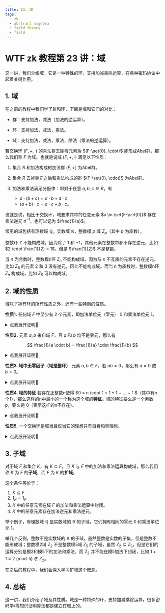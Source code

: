 ```yaml
---
title: 23. 域
tags:
  - zk
  - abstract algebra
  - field theory
  - field
---
```


# WTF zk 教程第 23 讲：域

这一讲，我们介绍域，它是一种特殊的环，支持加减乘除运算，在各种密码协议中起着关键作用。

## 1. 域

在之前的教程中我们学了群和环，下面是域和它们的对比：

- 群：支持加法，减法（加法的逆运算）。

- 环：支持加法，减法，乘法。

- 域：支持加法，减法，乘法，除法（乘法的逆运算）。

若交换环 $(F, +, \cdot)$ 的乘法群去除零元素后 $(F-\set{0}, \cdot)$ 能形成Abel群，那么我们称 $F$ 为域。也就是说域 $(F, +, \cdot)$ 满足以下性质：

1. 集合 $R$ 和加法构成的加法群 $(F, +)$ 为Abel群。

2. 集合 $R$ 去掉零元之后和乘法构成的群 $(F-\set{0}, \cdot)$ 为Abel群。

3. 加法和乘法满足分配律：即对于任意 $a, b, c \in R$，有

    - $a \cdot (b + c) = a \cdot b + a \cdot c$
    - $(a + b) \cdot c = a \cdot c + b \cdot c$。

也就是说，相比于交换环，域要求其中的任意元素 $a \in \set{F-\set{0}}$ 存在乘法逆元 $a^{-1}$，也可以记为 $\frac{1}{a}$。

常见的域包括有理数域 $\mathbb{Q}$，实数域 $\mathbb{R}$，整数模 $p$ 域 $Z_p$（其中 $p$ 为质数）。

整数环 $\mathbb{Z}$ 不能构成域，因为除了 $1$ 和 $-1$，其他元素在整数中都不存在逆元，比如 $2 \cdot \frac{1}{2} = 1$，但是 $\frac{1}{2}$ 不是整数。

当 $n$ 为合数时，整数模n环 $Z_n$ 不能构成域，因为与 $n$ 不互质的元素不存在逆元。比如 $Z_6$ 的元素 $2$ 和 $3$ 没有逆元，因此不能构成域。而当 $n$ 为质数时，整数模n环 $Z_n$ 构成域，比如 $Z_5$ 可以构成域。

## 2. 域的性质

域除了拥有环的所有性质之外，还有一些特别的性质。

**性质1.** 任何域 $F$ 中至少有 $2$ 个元素，即加法单位元（零元） $0$ 和乘法单位元 $1$。

<details><summary>点我展开证明👀</summary>

根据定义，域存在 $0$ 和 $1$，我们需要证明 $0 \neq 1$。如果 $0 = 1$，那么 $F - \set{0}$ 为空集，不能构成乘法群，因此 $0 \neq 1$，任何域 $F$ 中至少有 $2$ 个元素。证毕

</details>


**性质2.** 元素 $a, b$ 来自域 $F$，且 $a$ 和 $b$ 均不是零元，那么有 

$$
\frac{1}{a \cdot b} = \frac{1}{a} \cdot \frac{1}{b}
$$

<details><summary>点我展开证明👀</summary>

证明这个命题等同于证明 $a \cdot b$ 和 $\frac{1}{a} \cdot \frac{1}{b}$ 互为逆元。根据乘法交换律，$a b \frac{1}{a}  \frac{1}{b} = a \frac{1}{a} b \frac{1}{b} = 1 \cdot 1 = 1$。因此， $a \cdot b$ 和 $\frac{1}{a} \cdot \frac{1}{b}$ 互为逆元。证毕

</details>

**性质3. 域中无零因子（域是整环）** 元素 $a, b \in F$，若 $ab = 0$，那么有 $a = 0$ 或 $b = 0$。

<details><summary>点我展开证明👀</summary>

证明这个命题等同于证明 $a \cdot b$ 和 $\frac{1}{a} \cdot \frac{1}{b}$ 互为逆元。根据乘法交换律，$a b \frac{1}{a}  \frac{1}{b} = a \frac{1}{a} b \frac{1}{b} = 1 \cdot 1 = 1$。因此， $a \cdot b$ 和 $\frac{1}{a} \cdot \frac{1}{b}$ 互为逆元。证毕

</details>

**性质4. 域的特征** 若存在正整数n使得 $0 = n \cdot 1 = 1 + 1 + ... + 1 $（其中有n个1），那么这样的n中最小的一个称为这个域的**特征**。域的特征要么是一个素数 $p$，要么是 $0$（表示这样的n不存在）。

<details><summary>点我展开证明👀</summary>

假设 $n$ 为合数，那么存在 $a, b \in F$，使得 $n = ab$ 成立。根据特征的定义，有 $n \cdot 1 = 0$，也就是 $a \cdot b cdot 1 = 0$，得到 $ab = 0$。根据性质3（域中无零因子），得到 $a = 0$ 或 $b = 0$，也就是 $n = ab = 0$，与假设矛盾。因此 $n$ 不是合数。

当 $n$ 为素数 $p$ 时，特征为 $p$，比如 $Z_5$。

对于无限域，比如有理数域 $R$，特征不存在，此时 $n = 0$。

</details>

**性质5.** 一个交换环是域当且仅当它的理想只有自身和零理想。

<details><summary>点我展开证明👀</summary>

**充分性**

设 $R$ 是一个域，$I$ 是 $R$ 的理想，其中 $I$ 不等于 $\set{0}$。我们需要证明 $I = R$。

首先，我们证明域的乘法单位元 $1$ 在 $I$ 中。因为 $I \neq \set{0}$，因此存在元素 $a \in I$ 且 $a \neq 0$，它的逆元 $a^{-1}$ 存在且在域 $R$ 中。根据理想的吸收律，有 $a a^{-1} = 1 \in I$，因此 $1 \in I$。

接下来，对于任意 $b \in R$，根据吸收律，有 $1 \cdot b =b \in I$，也就是 $R \subseteq I$。根据理想的定义，有 $I \subseteq R$，因此 $I = R$。证毕。

**必要性**

设 $R$ 是一个交换环，且对于 $R$ 的每个非零理想 $I$，有 $I = R$。考虑 $R$ 中的非零元素 $a$，我们将证明存在 $a^{-1} \in R$ 使得 $a \cdot a^{-1} = a^{-1} \cdot a = 1$。

对于 $R$ 中任意元素 $a$，我们考虑由 $a$ 生成的主理想： $I = (a) = \set{ra \mid r \in R}$。由于 $I$ 不是零理想且 $I = R$。因此，存在 $b \in R$ 使得 $ab = 1$，也就是 $a^{-1} = b \in R$。因此，交换环 $R$ 中任意元素存在逆元， $R$ 是域。证毕。

</details>

## 3. 子域

对于域 $F$ 和集合 $K$，有 $K \subseteq F$，且 $K$ 与 $F$ 中的加法和乘法运算构成域，那么我们称 $K$ 为 $F$ 的**子域**，而 $F$ 为 $K$ 的**扩域**。

这个条件等价于：

1. $K \subseteq F$
2. $1_K = 1_F$
3. $K$ 中的任意元素在域 $F$ 的加法和乘法运算中封闭。
4. $K$ 中的任意元素存在加法逆元和乘法逆元。

举个例子，有理数域 $\mathbb{Q}$ 是实数域的 $\mathbb{R}$ 的子域，它们拥有相同的零元 $0$ 和乘法单位元 $1$。

举几个反例，整数不是实数域的 $\mathbb{R}$ 的子域，虽然整数是实数的子集，但是整数不能形成域；整数模2域 $Z_2$ 不是整数模5域 $Z_5$ 的子域，虽然 $Z_2 \subseteq Z_5$，但是它们的运算分别是模2和模5下的加法和乘法，而 $Z_2$ 并不能在模5加法下封闭，比如 $1+1 \equiv 2 \pmod{5} \notin Z_2$。

在之后的教程中，我们会深入学习扩域这个概念。

## 4. 总结

这一讲，我们介绍了域及其性质。域是一种特殊的环，支持加减乘除运算，很多密码学/零知识证明算法都是建立在域上的。